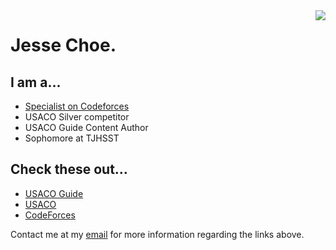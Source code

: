 <a>
<img align="right" src="https://github-readme-stats.vercel.app/api?username=jessechoe10&theme=algolia">
</a>

<h1>
Jesse Choe.
</h1>

<h2>
	I am a...
</h2>

- [Specialist on Codeforces](https://codeforces.com/profile/YoRepi7)
- USACO Silver competitor
- USACO Guide Content Author
- Sophomore at TJHSST

<h2>
	Check these out...
</h2>

- [USACO Guide](https://usaco.guide)
- [USACO](http://usaco.org)
- [CodeForces](https://codeforces.com)

Contact me at my [email](jessechoe10@gmail.com) for more information regarding the links above.

